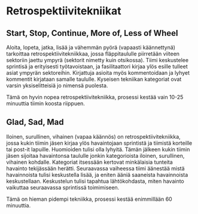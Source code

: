 # Retrospektiivitekniikat

## Start, Stop, Continue, More of, Less of Wheel

Aloita, lopeta, jatka, lisää ja vähemmän pyörä (vapaasti käännettynä) tarkoittaa retrospektiivitekniikkaa, jossa fläppitaululle piirretään viiteen sektoriin jaettu ympyrä (sektorit nimetty kuin otsikossa). Tiimi keskustelee sprintisä ja erityisesti työtavoistaan, ja fasilitaattori kirjaa ylös esille tulleet asiat ympyrän sektoreihin. Kirjattuja asioita myös kommentoidaan ja lyhyet kommentit kirjataan samalle taululle. Kyseisen tekniikan kategoriat ovat varsin yksiselitteisiä jo nimensä puolesta. 

Tämä on hyvin nopea retrospektiivitekniikka, prosessi kestää vain 10-25 minuuttia tiimin koosta riippuen. 

## Glad, Sad, Mad

Iloinen, surullinen, vihainen (vapaa käännös) on retrospektiivitekniikka, jossa kukin tiimin jäsen kirjaa ylös havaintojaan sprintistä ja tiimistä korteille tai post-it lapuille. Huomioiden tulisi olla lyhyitä. Tämän jälkeen kukin tiimin jäsen sijoitaa havaintonsa taululle jonkin kategorioista iloinen, surullinen, vihainen kohdalle. Kategoriat itsessään kertovat minkälaisia tunteita havainto tekijässään herätti. Seuraavassa vaiheessa tiimi äänestää mistä havainnoista tulisi keskustella lisää, ja eniten ääniä saaneista havainnoista keskustellaan. Keskustelun tulisi tapahtua lähtökohdasta, miten havainto vaikuttaa seuraavassa sprintissä toimimiseen. 

Tämä on hieman pidempi tekniikka, prosessi kestää enimmillään 60 minuuttia.

